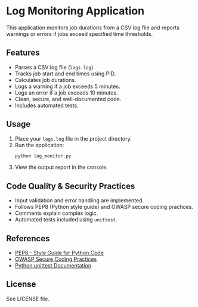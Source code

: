 # Log Monitoring Application

This application monitors job durations from a CSV log file and reports warnings or errors if jobs exceed specified time thresholds.

## Features
- Parses a CSV log file (`logs.log`).
- Tracks job start and end times using PID.
- Calculates job durations.
- Logs a warning if a job exceeds 5 minutes.
- Logs an error if a job exceeds 10 minutes.
- Clean, secure, and well-documented code.
- Includes automated tests.

## Usage
1. Place your `logs.log` file in the project directory.
2. Run the application:
   ```sh
   python log_monitor.py
   ```
3. View the output report in the console.

## Code Quality & Security Practices
- Input validation and error handling are implemented.
- Follows PEP8 (Python style guide) and OWASP secure coding practices.
- Comments explain complex logic.
- Automated tests included using `unittest`.

## References
- [PEP8 - Style Guide for Python Code](https://peps.python.org/pep-0008/)
- [OWASP Secure Coding Practices](https://owasp.org/www-project-secure-coding-practices/)
- [Python unittest Documentation](https://docs.python.org/3/library/unittest.html)

## License
See LICENSE file.
